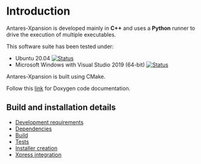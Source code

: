 # Introduction

Antares-Xpansion is developed mainly in **C++** and uses a **Python** runner
to drive the execution of multiple executables.

This software suite has been tested under:

*   Ubuntu 20.04 [![Status][ubuntu_system_svg]][ubuntu_system_link]
*   Microsoft Windows with Visual Studio 2019 (64-bit) [![Status][windows_vcpkg_svg]][windows_vcpkg_link]

Antares-Xpansion is built using CMake.

Follow this [link][Doxygen_Code_Documentation] for Doxygen code documentation.

## Build and installation details

- [Development requirements](1-Development-requirements.md)
- [Dependencies](2-Dependencies-install.md)
- [Build](3-Build.md)
- [Tests](4-Tests.md)
- [Installer creation](5-Installer-creation.md)
- [Xpress integration](6-Xpress.md)

[ubuntu_system_svg]: https://github.com/AntaresSimulatorTeam/antares-xpansion/actions/workflows/ubuntu-system-deps-build.yml/badge.svg?query=branch%3Adevelop
[ubuntu_system_link]: https://github.com/AntaresSimulatorTeam/antares-xpansion/actions/workflows/ubuntu-system-deps-build.yml?query=branch%3Adevelop
[windows_vcpkg_svg]: https://github.com/AntaresSimulatorTeam/antares-xpansion/actions/workflows/windows-vcpkg-deps-build.yml/badge.svg?query=branch%3Adevelop
[windows_vcpkg_link]: https://github.com/AntaresSimulatorTeam/antares-xpansion/actions/workflows/windows-vcpkg-deps-build.yml?query=branch%3Adevelop
[Doxygen_Code_Documentation]: https://antaressimulatorteam.github.io/antares-xpansion/annotated.html